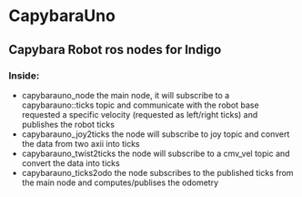 # CapybaraUno
## Capybara Robot ros nodes for Indigo 

### Inside:
* capybarauno_node
  the main node, it will subscribe to a capybarauno::ticks topic and communicate with the robot base requested a specific velocity (requested as left/right ticks) and publishes the robot ticks
* capybarauno_joy2ticks
  the node will subscribe to joy topic and convert the data from two axii into ticks
* capybarauno_twist2ticks
  the node will subscribe to a cmv_vel topic and convert the data into ticks
* capybarauno_ticks2odo
  the node subscribes to the published ticks from the main node and computes/publises the odometry
